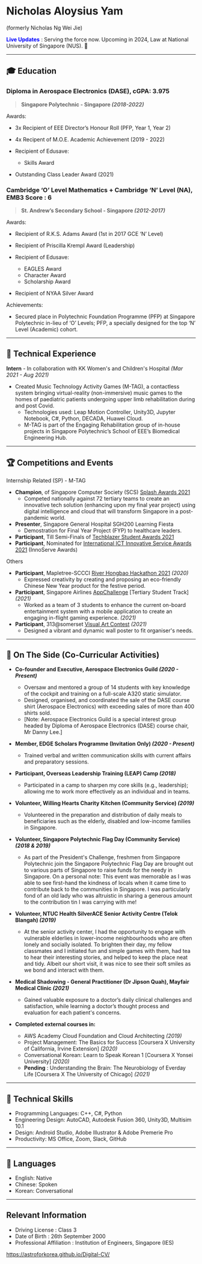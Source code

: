 # Nicholas Aloysius Yam
(formerly Nicholas Ng Wei Jie)


<span style="color:blue"> **Live Updates** </span> : Serving the force now. Upcoming in 2024, Law at National University of Singapore (NUS). 🚀

***

## 🎓 Education

### Diploma in Aerospace Electronics (DASE), cGPA: 3.975
> **Singapore Polytechnic - Singapore *(2018-2022)***

Awards:
 - 3x Recipient of EEE Director’s Honour Roll (PFP, Year 1, Year 2)
 - 4x Recipent of M.O.E. Academic Achievement (2019 - 2022)
  - Recipient of Edusave:
	 - Skills Award
	 
 - Outstanding Class Leader Award (2021)


### Cambridge ‘O’ Level Mathematics + Cambridge ‘N’ Level (NA), EMB3 Score : 6
> **St. Andrew’s Secondary School - Singapore *(2012-2017)***

Awards:
 - Recipient of R.K.S. Adams Award (1st in 2017 GCE ‘N’ Level)
 - Recipient of Priscilla Krempl Award (Leadership)
 - Recipient of Edusave:
	 - EAGLES Award
	 - Character Award
	 - Scholarship Award

 - Recipient of NYAA Silver Award

Achievements: 
 - Secured place in Polytechnic Foundation Programme (PFP) at Singapore Polytechnic in-lieu of ‘O’ Levels; PFP, a specially designed for the top ‘N’ Level (Academic) cohort.

***

## 👔 Technical Experience
**Intern** - In collaboration with KK Women's and Children's Hospital *(Mar 2021 - Aug 2021)* 
 - Created Music Technology Activity Games (M-TAG), a contactless system bringing virtual-reality (non-immersive) music games to the homes of paediatric patients undergoing upper limb rehabilitation during and post Covid.
	 - Technologies used: Leap Motion Controller, Unity3D, Jupyter Notebook, C#, Python, DECADA, Huawei Cloud.
     - M-TAG is part of the Engaging Rehabilitation group of in-house projects in Singapore Polytechnic’s School of EEE’s Biomedical Engineering Hub.

***

## 🏆 Competitions and Events
Internship Related (SP) - M-TAG
- **Champion**, of Singapore Computer Society (SCS) [Splash Awards 2021](https://www.scs.org.sg/awards/splash/2021/announcements)
  - Competed nationally against 72 tertiary teams to create an innovative tech solution (enhancing upon my final year project) using digital intelligence and cloud that will transform Singapore in a post-pandemic world.
 - **Presenter**, Singapore General Hospital SGH200 Learning Fiesta
   - Demostration for Final Year Project (FYP) to healthcare leaders.
 - **Participant**, Till Semi-Finals of [Techblazer Student Awards 2021](https://techblazerawards.sg/Awards)
 - **Participant**, Nominated for [International ICT Innovative Service Awards 2021](https://innoserve.tca.org.tw/en/about_contest.aspx) (InnoServe Awards)

Others
- **Participant**, Mapletree-SCCCI [River Hongbao Hackathon 2021](https://www.facebook.com/riverhongbaosg/videos/rhbhacks-2021-is-back/358824385315976/) *(2020)*
  - Expressed creativity by creating and proposing an eco-friendly Chinese New Year product for the festive period.
- **Participant**, Singapore Airlines [AppChallenge](https://appchallenge.singaporeair.com/en/challenges/students-2021) [Tertiary Student Track] *(2021)*
  - Worked as a team of 3 students to enhance the current on-board entertainment system with a mobile application to create an engaging in-flight gaming experience. *(2021)*
- **Participant**, 313@somerset [Visual Art Contest](https://www.313somerset.com.sg/-/media/retail/asia/313-somerset/files/20210803_somersetlive_contest_form_6-august.pdf?la=en&hash=0BD11D3CFE4871393D6221C9855ADE1297FD1E6A) *(2021)*
  - Designed a vibrant and dynamic wall poster to fit organiser's needs.

***

## 📌 On The Side (Co-Curricular Activities)
- **Co-founder and Executive, Aerospace Electronics Guild *(2020 - Present)***
	-	Oversaw and mentored a group of 14 students with key knowledge of the cockpit and training on a full-scale A320 static simulator.
	-	Designed, organised, and coordinated the sale of the DASE course shirt (Aerospace Electronics) with exceeding sales of more than 400 shirts sold.
	- [Note: Aerospace Electronics Guild is a special interest group headed by Diploma of Aerospace Electronics (DASE) course chair, Mr Danny Lee.]

- **Member, EDGE Scholars Programme (Invitation Only) *(2020 - Present)***
	- Trained verbal and written communication skills with current affairs and preparatory sessions.
- **Participant, Overseas Leadership Training (LEAP) Camp *(2018)***
  - Participated in a camp to sharpen my core skills (e.g., leadership); allowing me to work more effectively as an individual and in teams.

- **Volunteer, Willing Hearts Charity Kitchen (Community Service) *(2019)***
  - Volunteered in the preparation and distribution of daily meals to beneficiaries such as the elderly, disabled and low-income families in Singapore.

- **Volunteer, Singapore Polytechnic Flag Day (Community Service) *(2018 & 2019)***
  - As part of the President's Challenge, freshmen from Singapore Polytechnic join the Singapore Polytechnic Flag Day are brought out to various parts of Singapore to raise funds for the needy in Singapore. On a personal note: This event was memorable as I was able to see first-hand the kindness of locals when it came time to contribute back to the communities in Singapore. I was particularly fond of an old lady who was altruistic in sharing a generous amount to the contribution tin I was carrying with me!

- **Volunteer, NTUC Health SilverACE Senior Activity Centre (Telok Blangah) *(2019)***
  - At the senior activity center, I had the opportunity to engage with vulnerable elderlies in lower-income neighbourhoods who are often lonely and socially isolated. To brighten their day, my fellow classmates and I initiated fun and simple games with them, had tea to hear their interesting stories, and helped to keep the place neat and tidy. Albeit our short visit, it was nice to see their soft smiles as we bond and interact with them.

- **Medical Shadowing - General Practitioner (Dr Jipson Quah), Mayfair Medical Clinic *(2021)***
  - Gained valuable exposure to a doctor’s daily clinical challenges and satisfaction, while learning a doctor’s thought process and evaluation for each patient's concerns.


-  **Completed external courses in:** 
	 - AWS Academy Cloud Foundation and Cloud Architecting *(2019)*
	 - Project Management: The Basics for Success [Coursera X University of California, Irvine Extension] *(2020)*
	 - Conversational Korean: Learn to Speak Korean 1 [Coursera X Yonsei University] *(2020)*
     - **Pending** : Understanding the Brain: The Neurobiology of Everday Life [Coursera X The University of Chicago] *(2021)*

***

## 💼 Technical Skills
- Programming Languages: C++, C#, Python
- Engineering Design: AutoCAD, Autodesk Fusion 360, Unity3D, Multisim 10.1
- Design: Android Studio, Adobe Illustrator & Adobe Premerie Pro
- Productivity: MS Office, Zoom,  Slack, GitHub

***

## 💬 Languages
- English: Native
- Chinese: Spoken
- Korean: Conversational

***

## Relevant Information

 - Driving License : Class 3
 - Date of Birth : 26th September 2000
 - Professional Affiliation : Institution of Engineers, Singapore (IES)


https://astroforkorea.github.io/Digital-CV/

